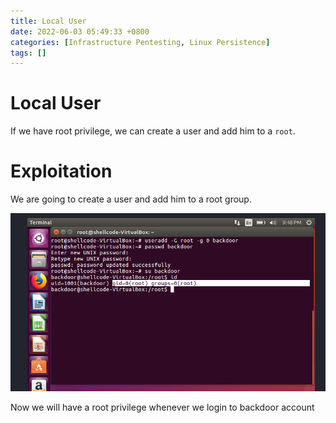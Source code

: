 ```yaml
---
title: Local User
date: 2022-06-03 05:49:33 +0800
categories: [Infrastructure Pentesting, Linux Persistence]
tags: []  
---
```


# Local User

If we have root privilege, we can create a user and add him to a `root`.

# Exploitation

We are going to create a user and add him to a root group. 

![linpriv](https://raw.githubusercontent.com/cyberkhalid/cyberkhalid.github.io/main/assets/img/ipentest/puser.png)

Now we will have a root privilege whenever we login to backdoor account
